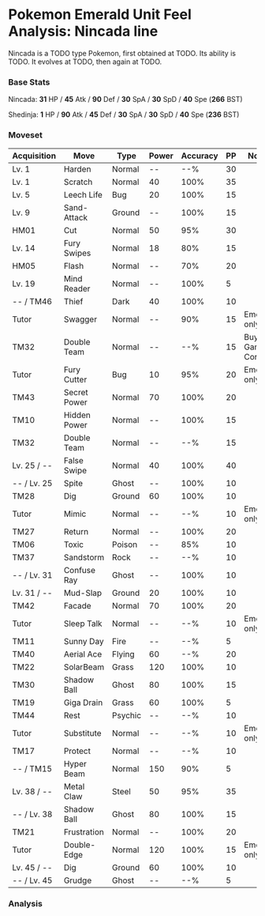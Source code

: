 # Pokemon Emerald Unit Feel Analysis: Nincada line

Nincada is a TODO type Pokemon, first obtained at TODO. Its ability is TODO. It evolves at TODO, then again at TODO.

### Base Stats

Nincada: **31** HP / **45** Atk / **90** Def / **30** SpA / **30** SpD / **40** Spe (**266** BST)

Shedinja: **1** HP / **90** Atk / **45** Def / **30** SpA / **30** SpD / **40** Spe (**236** BST)

### Moveset

|Acquisition|Move        |Type   |Power|Accuracy|PP |Notes                    |
|---        |---         |---    |---  |---     |---|---                      |
|Lv. 1      |Harden      |Normal |--   |--%     |30 |                         |
|Lv. 1      |Scratch     |Normal |40   |100%    |35 |                         |
|Lv. 5      |Leech Life  |Bug    |20   |100%    |15 |                         |
|Lv. 9      |Sand-Attack |Ground |--   |100%    |15 |                         |
|HM01       |Cut         |Normal |50   |95%     |30 |                         |
|Lv. 14     |Fury Swipes |Normal |18   |80%     |15 |                         |
|HM05       |Flash       |Normal |--   |70%     |20 |                         |
|Lv. 19     |Mind Reader |Normal |--   |100%    |5  |                         |
|-- / TM46  |Thief       |Dark   |40   |100%    |10 |                         |
|Tutor      |Swagger     |Normal |--   |90%     |15 |Emerald only             |
|TM32       |Double Team |Normal |--   |--%     |15 |Buy at Game Corner       |
|Tutor      |Fury Cutter |Bug    |10   |95%     |20 |Emerald only             |
|TM43       |Secret Power|Normal |70   |100%    |20 |                         |
|TM10       |Hidden Power|Normal |--   |100%    |15 |                         |
|TM32       |Double Team |Normal |--   |--%     |15 |                         |
|Lv. 25 / --|False Swipe |Normal |40   |100%    |40 |                         |
|-- / Lv. 25|Spite       |Ghost  |--   |100%    |10 |                         |
|TM28       |Dig         |Ground |60   |100%    |10 |                         |
|Tutor      |Mimic       |Normal |--   |--%     |10 |Emerald only             |
|TM27       |Return      |Normal |--   |100%    |20 |                         |
|TM06       |Toxic       |Poison |--   |85%     |10 |                         |
|TM37       |Sandstorm   |Rock   |--   |--%     |10 |                         |
|-- / Lv. 31|Confuse Ray |Ghost  |--   |100%    |10 |                         |
|Lv. 31 / --|Mud-Slap    |Ground |20   |100%    |10 |                         |
|TM42       |Facade      |Normal |70   |100%    |20 |                         |
|Tutor      |Sleep Talk  |Normal |--   |--%     |10 |Emerald only             |
|TM11       |Sunny Day   |Fire   |--   |--%     |5  |                         |
|TM40       |Aerial Ace  |Flying |60   |--%     |20 |                         |
|TM22       |SolarBeam   |Grass  |120  |100%    |10 |                         |
|TM30       |Shadow Ball |Ghost  |80   |100%    |15 |                         |
|TM19       |Giga Drain  |Grass  |60   |100%    |5  |                         |
|TM44       |Rest        |Psychic|--   |--%     |10 |                         |
|Tutor      |Substitute  |Normal |--   |--%     |10 |Emerald only             |
|TM17       |Protect     |Normal |--   |--%     |10 |                         |
|-- / TM15  |Hyper Beam  |Normal |150  |90%     |5  |                         |
|Lv. 38 / --|Metal Claw  |Steel  |50   |95%     |35 |                         |
|-- / Lv. 38|Shadow Ball |Ghost  |80   |100%    |15 |                         |
|TM21       |Frustration |Normal |--   |100%    |20 |                         |
|Tutor      |Double-Edge |Normal |120  |100%    |15 |Emerald only             |
|Lv. 45 / --|Dig         |Ground |60   |100%    |10 |                         |
|-- / Lv. 45|Grudge      |Ghost  |--   |--%     |5  |                         |

### Analysis